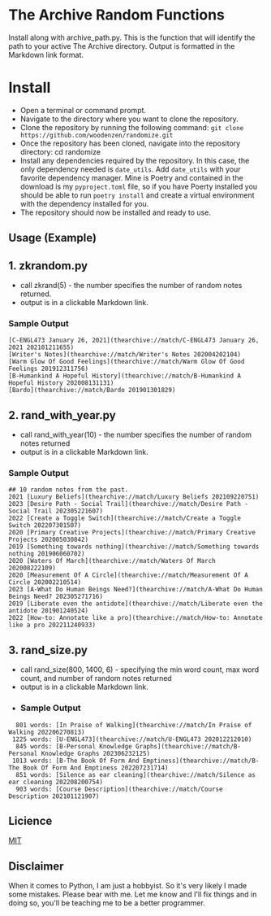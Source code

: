 # The Archive Random Functions
Install along with archive_path.py. This is the function that will identify the path to your active The Archive directory.
Output is formatted in the Markdown link format.


# Install

- Open a terminal or command prompt.
- Navigate to the directory where you want to clone the repository.
- Clone the repository by running the following command: `git clone https://github.com/woodenzen/randomize.git`
- Once the repository has been cloned, navigate into the repository directory: cd randomize
- Install any dependencies required by the repository. In this case, the only dependency needed is `date_utils`. Add `date_utils` with your favorite dependency manager. Mine is Poetry and contained in the download is my `pyproject.toml` file, so if you have Poerty installed you should be able to run `poetry install` and create a virtual environment with the dependency installed for you.
- The repository should now be installed and ready to use.


## Usage (Example)
## 1. zkrandom.py
- call zkrand(5) - the number specifies the number of random notes returned.
- output is in a clickable Markdown link. 
### Sample Output
```
[C-ENGL473 January 26, 2021](thearchive://match/C-ENGL473 January 26, 2021 202101211655)
[Writer's Notes](thearchive://match/Writer's Notes 202004202104)
[Warm Glow Of Good Feelings](thearchive://match/Warm Glow Of Good Feelings 201912311756)
[B-Humankind A Hopeful History](thearchive://match/B-Humankind A Hopeful History 202008131131)
[Bardo](thearchive://match/Bardo 201901301829)
```
## 2. rand_with_year.py
- call rand_with_year(10) - the number specifies the number of random notes returned
- output is in a clickable Markdown link. 
### Sample Output
```
## 10 random notes from the past.
2021 [Luxury Beliefs](thearchive://match/Luxury Beliefs 202109220751)
2023 [Desire Path - Social Trail](thearchive://match/Desire Path - Social Trail 202305221607)
2022 [Create a Toggle Switch](thearchive://match/Create a Toggle Switch 202207301507)
2020 [Primary Creative Projects](thearchive://match/Primary Creative Projects 202005030842)
2019 [Something towards nothing](thearchive://match/Something towards nothing 201906060702)
2020 [Waters Of March](thearchive://match/Waters Of March 202008222109)
2020 [Measurement Of A Circle](thearchive://match/Measurement Of A Circle 202002210514)
2023 [A-What Do Human Beings Need?](thearchive://match/A-What Do Human Beings Need? 202305271716)
2019 [Liberate even the antidote](thearchive://match/Liberate even the antidote 201901240524)
2022 [How-to: Annotate like a pro](thearchive://match/How-to: Annotate like a pro 202211240933)
```
## 3. rand_size.py
- call rand_size(800, 1400, 6) - specifying the min word count, max word count, and number of random notes returned
- output is in a clickable Markdown link. 
- ### Sample Output
```
  801 words: [In Praise of Walking](thearchive://match/In Praise of Walking 202206270813)
 1225 words: [U-ENGL473](thearchive://match/U-ENGL473 202012212010)
  845 words: [B-Personal Knowledge Graphs](thearchive://match/B-Personal Knowledge Graphs 202306232125)
 1013 words: [B-The Book Of Form And Emptiness](thearchive://match/B-The Book Of Form And Emptiness 202207231714)
  851 words: [Silence as ear cleaning](thearchive://match/Silence as ear cleaning 202208200754)
  903 words: [Course Description](thearchive://match/Course Description 202101121907)
```


## Licience
[MIT](./LICENSE.md)


## Disclaimer
When it comes to Python, I am just a hobbyist. So it's very likely I made some mistakes. Please bear with me. Let me know and I'll fix things and in doing so, you'll be teaching me to be a better programmer.
